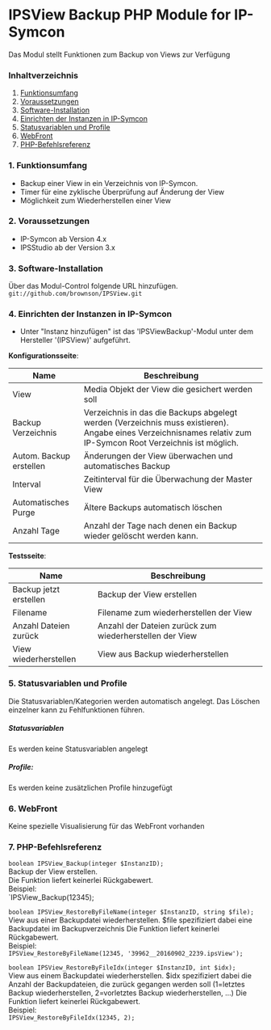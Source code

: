 # IPSView Backup PHP Module for IP-Symcon
Das Modul stellt Funktionen zum Backup von Views zur Verfügung

### Inhaltverzeichnis

1. [Funktionsumfang](#1-funktionsumfang)
2. [Voraussetzungen](#2-voraussetzungen)
3. [Software-Installation](#3-software-installation)
4. [Einrichten der Instanzen in IP-Symcon](#4-einrichten-der-instanzen-in-ip-symcon)
5. [Statusvariablen und Profile](#5-statusvariablen-und-profile)
6. [WebFront](#6-webfront)
7. [PHP-Befehlsreferenz](#7-php-befehlsreferenz)

### 1. Funktionsumfang

* Backup einer View in ein Verzeichnis von IP-Symcon.
* Timer für eine zyklische Überprüfung auf Änderung der View
* Möglichkeit zum Wiederherstellen einer View

### 2. Voraussetzungen

- IP-Symcon ab Version 4.x
- IPSStudio ab der Version 3.x

### 3. Software-Installation

Über das Modul-Control folgende URL hinzufügen.  
`git://github.com/brownson/IPSView.git`  

### 4. Einrichten der Instanzen in IP-Symcon

- Unter "Instanz hinzufügen" ist das 'IPSViewBackup'-Modul unter dem Hersteller '(IPSView)' aufgeführt.  

__Konfigurationsseite__:

Name                    | Beschreibung
----------------------- | ---------------------------------
View                    | Media Objekt der View die gesichert werden soll
Backup Verzeichnis      | Verzeichnis in das die Backups abgelegt werden (Verzeichnis muss existieren). Angabe eines Verzeichnisnames relativ zum IP-Symcon Root Verzeichnis ist möglich.
Autom. Backup erstellen | Änderungen der View überwachen und automatisches Backup 
Interval                | Zeitinterval für die Überwachung der Master View
Automatisches Purge     | Ältere Backups automatisch löschen
Anzahl Tage             | Anzahl der Tage nach denen ein Backup wieder gelöscht werden kann.

__Testsseite__:

Name                    | Beschreibung
----------------------- | ---------------------------------
Backup jetzt erstellen  | Backup der View erstellen
Filename                | Filename zum wiederherstellen der View
Anzahl Dateien zurück   | Anzahl der Dateien zurück zum wiederherstellen der View
View wiederherstellen   | View aus Backup wiederherstellen

### 5. Statusvariablen und Profile

Die Statusvariablen/Kategorien werden automatisch angelegt. Das Löschen einzelner kann zu Fehlfunktionen führen.

##### Statusvariablen

Es werden keine Statusvariablen angelegt

##### Profile:

Es werden keine zusätzlichen Profile hinzugefügt

### 6. WebFront

Keine spezielle Visualisierung für das WebFront vorhanden

### 7. PHP-Befehlsreferenz

`boolean IPSView_Backup(integer $InstanzID);`  
Backup der View erstellen.  
Die Funktion liefert keinerlei Rückgabewert.  
Beispiel:  
`IPSView_Backup(12345);

`boolean IPSView_RestoreByFileName(integer $InstanzID, string $file);`  
View aus einer Backupdatei wiederherstellen. $file spezifiziert dabei eine Backupdatei im Backupverzeichnis
Die Funktion liefert keinerlei Rückgabewert.  
Beispiel:  
`IPSView_RestoreByFileName(12345, '39962__20160902_2239.ipsView');`

`boolean IPSView_RestoreByFileIdx(integer $InstanzID, int $idx);`  
View aus einem Backupdatei wiederherstellen. $idx spezifiziert dabei die Anzahl der Backupdateien, die zurück gegangen werden  soll (1=letztes Backup wiederherstellen, 2=vorletztes Backup wiederherstellen, ...)
Die Funktion liefert keinerlei Rückgabewert.  
Beispiel:  
`IPSView_RestoreByFileIdx(12345, 2);`

